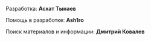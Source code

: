 Разработка: **Асхат Тынаев**

Помощь в разработке: **Ash1ro**

Поиск материалов и информации: **Дмитрий Ковалев**
